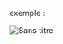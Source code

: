 exemple :

![Sans titre](https://github.com/fk-crafter/html-css-js-other/assets/127132293/39502e27-97eb-442e-b489-058ba5fd68d1)
